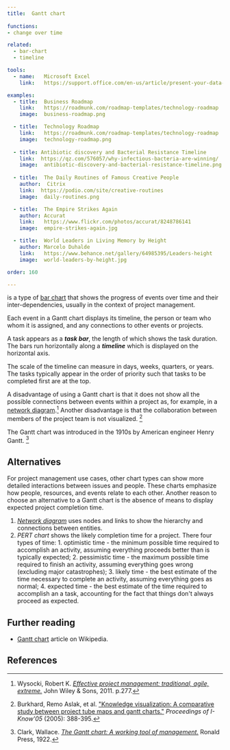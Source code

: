 ```yaml
---
title:  Gantt chart
  
functions:
- change over time

related:
  - bar-chart
  - timeline

tools:
  - name:   Microsoft Excel
    link:   https://support.office.com/en-us/article/present-your-data-in-a-gantt-chart-in-excel-f8910ab4-ceda-4521-8207-f0fb34d9e2b6

examples:
  - title:  Business Roadmap
    link:   https://roadmunk.com/roadmap-templates/technology-roadmap
    image:  business-roadmap.png

  - title:  Technology Roadmap
    link:   https://roadmunk.com/roadmap-templates/technology-roadmap
    image:  technology-roadmap.png
  
  - title: Antibiotic discovery and Bacterial Resistance Timeline
    link:  https://qz.com/576057/why-infectious-bacteria-are-winning/
    image:  antibiotic-discovery-and-bacterial-resistance-timeline.png
 
  - title:  The Daily Routines of Famous Creative People
    author:  Citrix
    link:  https://podio.com/site/creative-routines 
    image:  daily-routines.png

  - title:  The Empire Strikes Again
    author: Accurat
    link:   https://www.flickr.com/photos/accurat/8248786141
    image:  empire-strikes-again.jpg

  - title:  World Leaders in Living Memory by Height
    author: Marcelo Duhalde
    link:   https://www.behance.net/gallery/64985395/Leaders-height
    image:  world-leaders-by-height.jpg

order: 160

---
```


is a type of [bar chart](/bar-chart) that shows the progress of events over time and their inter-dependencies, usually in the context of project management. 
<!--more-->
Each event in a Gantt chart displays its timeline, the person or team who whom it is assigned, and any connections to other events or projects.

A task appears as a ***task bar***, the length of which shows the task duration. The bars run horizontally along a ***timeline*** which is displayed on the horizontal axis. 

The scale of the timeline can measure in days, weeks, quarters, or years. The tasks typically appear in the order of priority such that tasks to be completed first are at the top.

A disadvantage of using a Gantt chart is that it does not show all the possible connections between events within a project as, for example, in a [network diagram](/network-diagram).[^wisocki] Another disadvantage is that the collaboration between members of the project team is not visualized. [^burkhard]


The Gantt chart was introduced in the 1910s by American engineer Henry Gantt. [^wallace]

## Alternatives
For project management use cases, other chart types can show more detailed interactions between issues and people. These charts emphasize how people, resources, and events relate to each other.
Another reason to choose an alternative to a Gantt chart is the absence of means to display expected project completion time.

1. [*Network diagram*](/network-diagram) uses nodes and links to show the hierarchy and connections between entities.
2. *PERT chart* shows the likely completion time for a project. There four types of time:  1. optimistic time - the minimum possible time required to accomplish an activity, assuming everything proceeds better than is typically expected; 2. pessimistic time - the maximum possible time required to finish an activity, assuming everything goes wrong (excluding major catastrophes); 3. likely time - the best estimate of the time necessary to complete an activity, assuming everything goes as normal; 4. expected time - the best estimate of the time required to accomplish an a task, accounting for the fact that things don't always proceed as expected.


## Further reading
- [Gantt chart](https://en.wikipedia.org/wiki/Gantt_chart) article on Wikipedia.

## References
[^wisocki]: Wysocki, Robert K. [*Effective project management: traditional, agile, extreme.*]((https://books.google.com/books?redir_esc=y&id=nhw2V6-bTNEC&q=gantt#v=snippet&q=gantt&f=false)) John Wiley & Sons, 2011. p.277.
[^burkhard]: Burkhard, Remo Aslak, et al. ["Knowledge visualization: A comparative study between project tube maps and gantt charts."](https://kar.kent.ac.uk/14324/) *Proceedings of I-Know'05* (2005): 388-395.
[^wallace]: Clark, Wallace. [*The Gantt chart: A working tool of management.*]((https://archive.org/details/cu31924004570853/page/n6)) Ronald Press, 1922. 
